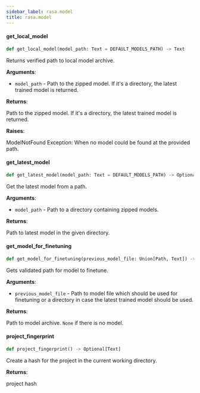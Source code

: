 ```yaml
---
sidebar_label: rasa.model
title: rasa.model
---
```

#### get\_local\_model

```python
def get_local_model(model_path: Text = DEFAULT_MODELS_PATH) -> Text
```

Returns verified path to local model archive.

**Arguments**:

- `model_path` - Path to the zipped model. If it&#x27;s a directory, the latest
  trained model is returned.
  

**Returns**:

  Path to the zipped model. If it&#x27;s a directory, the latest
  trained model is returned.
  

**Raises**:

  ModelNotFound Exception: When no model could be found at the provided path.

#### get\_latest\_model

```python
def get_latest_model(model_path: Text = DEFAULT_MODELS_PATH) -> Optional[Text]
```

Get the latest model from a path.

**Arguments**:

- `model_path` - Path to a directory containing zipped models.
  

**Returns**:

  Path to latest model in the given directory.

#### get\_model\_for\_finetuning

```python
def get_model_for_finetuning(previous_model_file: Union[Path, Text]) -> Optional[Path]
```

Gets validated path for model to finetune.

**Arguments**:

- `previous_model_file` - Path to model file which should be used for finetuning or
  a directory in case the latest trained model should be used.
  

**Returns**:

  Path to model archive. `None` if there is no model.

#### project\_fingerprint

```python
def project_fingerprint() -> Optional[Text]
```

Create a hash for the project in the current working directory.

**Returns**:

  project hash

